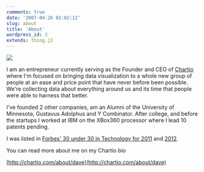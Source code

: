```yaml
---
comments: true
date: '2007-04-26 02:02:12'
slug: about
title: 'About'
wordpress_id: 2
extends: thing.j2
---
```


<img src="{{media_url('images/profile.jpg') }}" />

I am an entrepreneur currently serving as the Founder and CEO of [Chartio](http://chartio.com) where I'm focused on bringing data visualization to a whole new group of people at an ease and price point that have never before been possible.  We're collecting data about everything around us and its time that people were able to harness that better.

I've founded 2 other companies, am an Alumni of the University of Minnesota, Gustavus Adolphus and Y Combinator.  After college, and before the startups I worked at IBM on the XBox360 processor where I lead 10 patents pending.

I was listed in [Forbes' 30 under 30 in Technology for 2011][Forbes2011] and [2012][Forbes2012].

You can read more about me on my Chartio bio

[http://chartio.com/about/dave](http://chartio.com/about/dave)



[Forbes2011]: http://www.forbes.com/pictures/lmf45kde/dave-fowler-founder-and-president-chart-io-28/ "Dave Fowler - Forbes 30 under 30 2011"
[Forbes2012]: http://www.forbes.com/pictures/lmf45fdij/dave-fowler/ "Dave Fowler - Forbes 30 under 30 2012"
